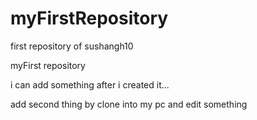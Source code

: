 # myFirstRepository
first repository of sushangh10

myFirst repository

i can add something after i created it...


add second thing by clone into my pc and edit something